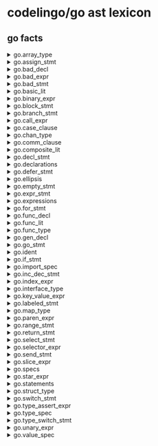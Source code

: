 # codelingo/go ast lexicon



##  go facts
  <details><summary>go.array_type</summary><p>

	#### Example of finding every array_type and having a review bot comment on it:

	```go
	tenets:
	  - name: find_all_array_type
	    doc:  Example query to find all instances of array_type
	    bots:
	      codelingo/review
	        comments: This is a array_type.
	    query: |
	      import codelingo/ast/go

	      @ review.comment
	      go.array_type
	```
</p></details>

  <details><summary>go.assign_stmt</summary><p>

	#### Example of finding every assign_stmt and having a review bot comment on it:

	```go
	tenets:
	  - name: find_all_assign_stmt
	    doc:  Example query to find all instances of assign_stmt
	    bots:
	      codelingo/review
	        comments: This is a assign_stmt.
	    query: |
	      import codelingo/ast/go

	      @ review.comment
	      go.assign_stmt
	```
</p></details>

  <details><summary>go.bad_decl</summary><p>

	#### Example of finding every bad_decl and having a review bot comment on it:

	```go
	tenets:
	  - name: find_all_bad_decl
	    doc:  Example query to find all instances of bad_decl
	    bots:
	      codelingo/review
	        comments: This is a bad_decl.
	    query: |
	      import codelingo/ast/go

	      @ review.comment
	      go.bad_decl
	```
</p></details>

  <details><summary>go.bad_expr</summary><p>

	#### Example of finding every bad_expr and having a review bot comment on it:

	```go
	tenets:
	  - name: find_all_bad_expr
	    doc:  Example query to find all instances of bad_expr
	    bots:
	      codelingo/review
	        comments: This is a bad_expr.
	    query: |
	      import codelingo/ast/go

	      @ review.comment
	      go.bad_expr
	```
</p></details>

  <details><summary>go.bad_stmt</summary><p>

	#### Example of finding every bad_stmt and having a review bot comment on it:

	```go
	tenets:
	  - name: find_all_bad_stmt
	    doc:  Example query to find all instances of bad_stmt
	    bots:
	      codelingo/review
	        comments: This is a bad_stmt.
	    query: |
	      import codelingo/ast/go

	      @ review.comment
	      go.bad_stmt
	```
</p></details>

  <details><summary>go.basic_lit</summary><p>

	#### Example of finding every basic_lit and having a review bot comment on it:

	```go
	tenets:
	  - name: find_all_basic_lit
	    doc:  Example query to find all instances of basic_lit
	    bots:
	      codelingo/review
	        comments: This is a basic_lit.
	    query: |
	      import codelingo/ast/go

	      @ review.comment
	      go.basic_lit
	```
</p></details>

  <details><summary>go.binary_expr</summary><p>

	#### Example of finding every binary_expr and having a review bot comment on it:

	```go
	tenets:
	  - name: find_all_binary_expr
	    doc:  Example query to find all instances of binary_expr
	    bots:
	      codelingo/review
	        comments: This is a binary_expr.
	    query: |
	      import codelingo/ast/go

	      @ review.comment
	      go.binary_expr
	```
</p></details>

  <details><summary>go.block_stmt</summary><p>

	#### Example of finding every block_stmt and having a review bot comment on it:

	```go
	tenets:
	  - name: find_all_block_stmt
	    doc:  Example query to find all instances of block_stmt
	    bots:
	      codelingo/review
	        comments: This is a block_stmt.
	    query: |
	      import codelingo/ast/go

	      @ review.comment
	      go.block_stmt
	```
</p></details>

  <details><summary>go.branch_stmt</summary><p>

	#### Example of finding every branch_stmt and having a review bot comment on it:

	```go
	tenets:
	  - name: find_all_branch_stmt
	    doc:  Example query to find all instances of branch_stmt
	    bots:
	      codelingo/review
	        comments: This is a branch_stmt.
	    query: |
	      import codelingo/ast/go

	      @ review.comment
	      go.branch_stmt
	```
</p></details>

  <details><summary>go.call_expr</summary><p>

	#### Example of finding every call_expr and having a review bot comment on it:

	```go
	tenets:
	  - name: find_all_call_expr
	    doc:  Example query to find all instances of call_expr
	    bots:
	      codelingo/review
	        comments: This is a call_expr.
	    query: |
	      import codelingo/ast/go

	      @ review.comment
	      go.call_expr
	```
</p></details>

  <details><summary>go.case_clause</summary><p>

	#### Example of finding every case_clause and having a review bot comment on it:

	```go
	tenets:
	  - name: find_all_case_clause
	    doc:  Example query to find all instances of case_clause
	    bots:
	      codelingo/review
	        comments: This is a case_clause.
	    query: |
	      import codelingo/ast/go

	      @ review.comment
	      go.case_clause
	```
</p></details>

  <details><summary>go.chan_type</summary><p>

	#### Example of finding every chan_type and having a review bot comment on it:

	```go
	tenets:
	  - name: find_all_chan_type
	    doc:  Example query to find all instances of chan_type
	    bots:
	      codelingo/review
	        comments: This is a chan_type.
	    query: |
	      import codelingo/ast/go

	      @ review.comment
	      go.chan_type
	```
</p></details>

  <details><summary>go.comm_clause</summary><p>

	#### Example of finding every comm_clause and having a review bot comment on it:

	```go
	tenets:
	  - name: find_all_comm_clause
	    doc:  Example query to find all instances of comm_clause
	    bots:
	      codelingo/review
	        comments: This is a comm_clause.
	    query: |
	      import codelingo/ast/go

	      @ review.comment
	      go.comm_clause
	```
</p></details>

  <details><summary>go.composite_lit</summary><p>

	#### Example of finding every composite_lit and having a review bot comment on it:

	```go
	tenets:
	  - name: find_all_composite_lit
	    doc:  Example query to find all instances of composite_lit
	    bots:
	      codelingo/review
	        comments: This is a composite_lit.
	    query: |
	      import codelingo/ast/go

	      @ review.comment
	      go.composite_lit
	```
</p></details>

  <details><summary>go.decl_stmt</summary><p>

	#### Example of finding every decl_stmt and having a review bot comment on it:

	```go
	tenets:
	  - name: find_all_decl_stmt
	    doc:  Example query to find all instances of decl_stmt
	    bots:
	      codelingo/review
	        comments: This is a decl_stmt.
	    query: |
	      import codelingo/ast/go

	      @ review.comment
	      go.decl_stmt
	```
</p></details>

  <details><summary>go.declarations</summary><p>

	#### Example of finding every declarations and having a review bot comment on it:

	```go
	tenets:
	  - name: find_all_declarations
	    doc:  Example query to find all instances of declarations
	    bots:
	      codelingo/review
	        comments: This is a declarations.
	    query: |
	      import codelingo/ast/go

	      @ review.comment
	      go.declarations
	```
</p></details>

  <details><summary>go.defer_stmt</summary><p>

	#### Example of finding every defer_stmt and having a review bot comment on it:

	```go
	tenets:
	  - name: find_all_defer_stmt
	    doc:  Example query to find all instances of defer_stmt
	    bots:
	      codelingo/review
	        comments: This is a defer_stmt.
	    query: |
	      import codelingo/ast/go

	      @ review.comment
	      go.defer_stmt
	```
</p></details>

  <details><summary>go.ellipsis</summary><p>

	#### Example of finding every ellipsis and having a review bot comment on it:

	```go
	tenets:
	  - name: find_all_ellipsis
	    doc:  Example query to find all instances of ellipsis
	    bots:
	      codelingo/review
	        comments: This is a ellipsis.
	    query: |
	      import codelingo/ast/go

	      @ review.comment
	      go.ellipsis
	```
</p></details>

  <details><summary>go.empty_stmt</summary><p>

	#### Example of finding every empty_stmt and having a review bot comment on it:

	```go
	tenets:
	  - name: find_all_empty_stmt
	    doc:  Example query to find all instances of empty_stmt
	    bots:
	      codelingo/review
	        comments: This is a empty_stmt.
	    query: |
	      import codelingo/ast/go

	      @ review.comment
	      go.empty_stmt
	```
</p></details>

  <details><summary>go.expr_stmt</summary><p>

	#### Example of finding every expr_stmt and having a review bot comment on it:

	```go
	tenets:
	  - name: find_all_expr_stmt
	    doc:  Example query to find all instances of expr_stmt
	    bots:
	      codelingo/review
	        comments: This is a expr_stmt.
	    query: |
	      import codelingo/ast/go

	      @ review.comment
	      go.expr_stmt
	```
</p></details>

  <details><summary>go.expressions</summary><p>

	#### Example of finding every expressions and having a review bot comment on it:

	```go
	tenets:
	  - name: find_all_expressions
	    doc:  Example query to find all instances of expressions
	    bots:
	      codelingo/review
	        comments: This is a expressions.
	    query: |
	      import codelingo/ast/go

	      @ review.comment
	      go.expressions
	```
</p></details>

  <details><summary>go.for_stmt</summary><p>

	#### Example of finding every for_stmt and having a review bot comment on it:

	```go
	tenets:
	  - name: find_all_for_stmt
	    doc:  Example query to find all instances of for_stmt
	    bots:
	      codelingo/review
	        comments: This is a for_stmt.
	    query: |
	      import codelingo/ast/go

	      @ review.comment
	      go.for_stmt
	```
</p></details>

  <details><summary>go.func_decl</summary><p>

	#### Example of finding every func_decl and having a review bot comment on it:

	```go
	tenets:
	  - name: find_all_func_decl
	    doc:  Example query to find all instances of func_decl
	    bots:
	      codelingo/review
	        comments: This is a func_decl.
	    query: |
	      import codelingo/ast/go

	      @ review.comment
	      go.func_decl
	```
</p></details>

  <details><summary>go.func_lit</summary><p>

	#### Example of finding every func_lit and having a review bot comment on it:

	```go
	tenets:
	  - name: find_all_func_lit
	    doc:  Example query to find all instances of func_lit
	    bots:
	      codelingo/review
	        comments: This is a func_lit.
	    query: |
	      import codelingo/ast/go

	      @ review.comment
	      go.func_lit
	```
</p></details>

  <details><summary>go.func_type</summary><p>

	#### Example of finding every func_type and having a review bot comment on it:

	```go
	tenets:
	  - name: find_all_func_type
	    doc:  Example query to find all instances of func_type
	    bots:
	      codelingo/review
	        comments: This is a func_type.
	    query: |
	      import codelingo/ast/go

	      @ review.comment
	      go.func_type
	```
</p></details>

  <details><summary>go.gen_decl</summary><p>

	#### Example of finding every gen_decl and having a review bot comment on it:

	```go
	tenets:
	  - name: find_all_gen_decl
	    doc:  Example query to find all instances of gen_decl
	    bots:
	      codelingo/review
	        comments: This is a gen_decl.
	    query: |
	      import codelingo/ast/go

	      @ review.comment
	      go.gen_decl
	```
</p></details>

  <details><summary>go.go_stmt</summary><p>

	#### Example of finding every go_stmt and having a review bot comment on it:

	```go
	tenets:
	  - name: find_all_go_stmt
	    doc:  Example query to find all instances of go_stmt
	    bots:
	      codelingo/review
	        comments: This is a go_stmt.
	    query: |
	      import codelingo/ast/go

	      @ review.comment
	      go.go_stmt
	```
</p></details>

  <details><summary>go.ident</summary><p>

	#### Example of finding every ident and having a review bot comment on it:

	```go
	tenets:
	  - name: find_all_ident
	    doc:  Example query to find all instances of ident
	    bots:
	      codelingo/review
	        comments: This is a ident.
	    query: |
	      import codelingo/ast/go

	      @ review.comment
	      go.ident
	```
</p></details>

  <details><summary>go.if_stmt</summary><p>

	#### Example of finding every if_stmt and having a review bot comment on it:

	```go
	tenets:
	  - name: find_all_if_stmt
	    doc:  Example query to find all instances of if_stmt
	    bots:
	      codelingo/review
	        comments: This is a if_stmt.
	    query: |
	      import codelingo/ast/go

	      @ review.comment
	      go.if_stmt
	```
</p></details>

  <details><summary>go.import_spec</summary><p>

	#### Example of finding every import_spec and having a review bot comment on it:

	```go
	tenets:
	  - name: find_all_import_spec
	    doc:  Example query to find all instances of import_spec
	    bots:
	      codelingo/review
	        comments: This is a import_spec.
	    query: |
	      import codelingo/ast/go

	      @ review.comment
	      go.import_spec
	```
</p></details>

  <details><summary>go.inc_dec_stmt</summary><p>

	#### Example of finding every inc_dec_stmt and having a review bot comment on it:

	```go
	tenets:
	  - name: find_all_inc_dec_stmt
	    doc:  Example query to find all instances of inc_dec_stmt
	    bots:
	      codelingo/review
	        comments: This is a inc_dec_stmt.
	    query: |
	      import codelingo/ast/go

	      @ review.comment
	      go.inc_dec_stmt
	```
</p></details>

  <details><summary>go.index_expr</summary><p>

	#### Example of finding every index_expr and having a review bot comment on it:

	```go
	tenets:
	  - name: find_all_index_expr
	    doc:  Example query to find all instances of index_expr
	    bots:
	      codelingo/review
	        comments: This is a index_expr.
	    query: |
	      import codelingo/ast/go

	      @ review.comment
	      go.index_expr
	```
</p></details>

  <details><summary>go.interface_type</summary><p>

	#### Example of finding every interface_type and having a review bot comment on it:

	```go
	tenets:
	  - name: find_all_interface_type
	    doc:  Example query to find all instances of interface_type
	    bots:
	      codelingo/review
	        comments: This is a interface_type.
	    query: |
	      import codelingo/ast/go

	      @ review.comment
	      go.interface_type
	```
</p></details>

  <details><summary>go.key_value_expr</summary><p>

	#### Example of finding every key_value_expr and having a review bot comment on it:

	```go
	tenets:
	  - name: find_all_key_value_expr
	    doc:  Example query to find all instances of key_value_expr
	    bots:
	      codelingo/review
	        comments: This is a key_value_expr.
	    query: |
	      import codelingo/ast/go

	      @ review.comment
	      go.key_value_expr
	```
</p></details>

  <details><summary>go.labeled_stmt</summary><p>

	#### Example of finding every labeled_stmt and having a review bot comment on it:

	```go
	tenets:
	  - name: find_all_labeled_stmt
	    doc:  Example query to find all instances of labeled_stmt
	    bots:
	      codelingo/review
	        comments: This is a labeled_stmt.
	    query: |
	      import codelingo/ast/go

	      @ review.comment
	      go.labeled_stmt
	```
</p></details>

  <details><summary>go.map_type</summary><p>

	#### Example of finding every map_type and having a review bot comment on it:

	```go
	tenets:
	  - name: find_all_map_type
	    doc:  Example query to find all instances of map_type
	    bots:
	      codelingo/review
	        comments: This is a map_type.
	    query: |
	      import codelingo/ast/go

	      @ review.comment
	      go.map_type
	```
</p></details>

  <details><summary>go.paren_expr</summary><p>

	#### Example of finding every paren_expr and having a review bot comment on it:

	```go
	tenets:
	  - name: find_all_paren_expr
	    doc:  Example query to find all instances of paren_expr
	    bots:
	      codelingo/review
	        comments: This is a paren_expr.
	    query: |
	      import codelingo/ast/go

	      @ review.comment
	      go.paren_expr
	```
</p></details>

  <details><summary>go.range_stmt</summary><p>

	#### Example of finding every range_stmt and having a review bot comment on it:

	```go
	tenets:
	  - name: find_all_range_stmt
	    doc:  Example query to find all instances of range_stmt
	    bots:
	      codelingo/review
	        comments: This is a range_stmt.
	    query: |
	      import codelingo/ast/go

	      @ review.comment
	      go.range_stmt
	```
</p></details>

  <details><summary>go.return_stmt</summary><p>

	#### Example of finding every return_stmt and having a review bot comment on it:

	```go
	tenets:
	  - name: find_all_return_stmt
	    doc:  Example query to find all instances of return_stmt
	    bots:
	      codelingo/review
	        comments: This is a return_stmt.
	    query: |
	      import codelingo/ast/go

	      @ review.comment
	      go.return_stmt
	```
</p></details>

  <details><summary>go.select_stmt</summary><p>

	#### Example of finding every select_stmt and having a review bot comment on it:

	```go
	tenets:
	  - name: find_all_select_stmt
	    doc:  Example query to find all instances of select_stmt
	    bots:
	      codelingo/review
	        comments: This is a select_stmt.
	    query: |
	      import codelingo/ast/go

	      @ review.comment
	      go.select_stmt
	```
</p></details>

  <details><summary>go.selector_expr</summary><p>

	#### Example of finding every selector_expr and having a review bot comment on it:

	```go
	tenets:
	  - name: find_all_selector_expr
	    doc:  Example query to find all instances of selector_expr
	    bots:
	      codelingo/review
	        comments: This is a selector_expr.
	    query: |
	      import codelingo/ast/go

	      @ review.comment
	      go.selector_expr
	```
</p></details>

  <details><summary>go.send_stmt</summary><p>

	#### Example of finding every send_stmt and having a review bot comment on it:

	```go
	tenets:
	  - name: find_all_send_stmt
	    doc:  Example query to find all instances of send_stmt
	    bots:
	      codelingo/review
	        comments: This is a send_stmt.
	    query: |
	      import codelingo/ast/go

	      @ review.comment
	      go.send_stmt
	```
</p></details>

  <details><summary>go.slice_expr</summary><p>

	#### Example of finding every slice_expr and having a review bot comment on it:

	```go
	tenets:
	  - name: find_all_slice_expr
	    doc:  Example query to find all instances of slice_expr
	    bots:
	      codelingo/review
	        comments: This is a slice_expr.
	    query: |
	      import codelingo/ast/go

	      @ review.comment
	      go.slice_expr
	```
</p></details>

  <details><summary>go.specs</summary><p>

	#### Example of finding every specs and having a review bot comment on it:

	```go
	tenets:
	  - name: find_all_specs
	    doc:  Example query to find all instances of specs
	    bots:
	      codelingo/review
	        comments: This is a specs.
	    query: |
	      import codelingo/ast/go

	      @ review.comment
	      go.specs
	```
</p></details>

  <details><summary>go.star_expr</summary><p>

	#### Example of finding every star_expr and having a review bot comment on it:

	```go
	tenets:
	  - name: find_all_star_expr
	    doc:  Example query to find all instances of star_expr
	    bots:
	      codelingo/review
	        comments: This is a star_expr.
	    query: |
	      import codelingo/ast/go

	      @ review.comment
	      go.star_expr
	```
</p></details>

  <details><summary>go.statements</summary><p>

	#### Example of finding every statements and having a review bot comment on it:

	```go
	tenets:
	  - name: find_all_statements
	    doc:  Example query to find all instances of statements
	    bots:
	      codelingo/review
	        comments: This is a statements.
	    query: |
	      import codelingo/ast/go

	      @ review.comment
	      go.statements
	```
</p></details>

  <details><summary>go.struct_type</summary><p>

	#### Example of finding every struct_type and having a review bot comment on it:

	```go
	tenets:
	  - name: find_all_struct_type
	    doc:  Example query to find all instances of struct_type
	    bots:
	      codelingo/review
	        comments: This is a struct_type.
	    query: |
	      import codelingo/ast/go

	      @ review.comment
	      go.struct_type
	```
</p></details>

  <details><summary>go.switch_stmt</summary><p>

	#### Example of finding every switch_stmt and having a review bot comment on it:

	```go
	tenets:
	  - name: find_all_switch_stmt
	    doc:  Example query to find all instances of switch_stmt
	    bots:
	      codelingo/review
	        comments: This is a switch_stmt.
	    query: |
	      import codelingo/ast/go

	      @ review.comment
	      go.switch_stmt
	```
</p></details>

  <details><summary>go.type_assert_expr</summary><p>

	#### Example of finding every type_assert_expr and having a review bot comment on it:

	```go
	tenets:
	  - name: find_all_type_assert_expr
	    doc:  Example query to find all instances of type_assert_expr
	    bots:
	      codelingo/review
	        comments: This is a type_assert_expr.
	    query: |
	      import codelingo/ast/go

	      @ review.comment
	      go.type_assert_expr
	```
</p></details>

  <details><summary>go.type_spec</summary><p>

	#### Example of finding every type_spec and having a review bot comment on it:

	```go
	tenets:
	  - name: find_all_type_spec
	    doc:  Example query to find all instances of type_spec
	    bots:
	      codelingo/review
	        comments: This is a type_spec.
	    query: |
	      import codelingo/ast/go

	      @ review.comment
	      go.type_spec
	```
</p></details>

  <details><summary>go.type_switch_stmt</summary><p>

	#### Example of finding every type_switch_stmt and having a review bot comment on it:

	```go
	tenets:
	  - name: find_all_type_switch_stmt
	    doc:  Example query to find all instances of type_switch_stmt
	    bots:
	      codelingo/review
	        comments: This is a type_switch_stmt.
	    query: |
	      import codelingo/ast/go

	      @ review.comment
	      go.type_switch_stmt
	```
</p></details>

  <details><summary>go.unary_expr</summary><p>

	#### Example of finding every unary_expr and having a review bot comment on it:

	```go
	tenets:
	  - name: find_all_unary_expr
	    doc:  Example query to find all instances of unary_expr
	    bots:
	      codelingo/review
	        comments: This is a unary_expr.
	    query: |
	      import codelingo/ast/go

	      @ review.comment
	      go.unary_expr
	```
</p></details>

  <details><summary>go.value_spec</summary><p>

	#### Example of finding every value_spec and having a review bot comment on it:

	```go
	tenets:
	  - name: find_all_value_spec
	    doc:  Example query to find all instances of value_spec
	    bots:
	      codelingo/review
	        comments: This is a value_spec.
	    query: |
	      import codelingo/ast/go

	      @ review.comment
	      go.value_spec
	```
</p></details>

